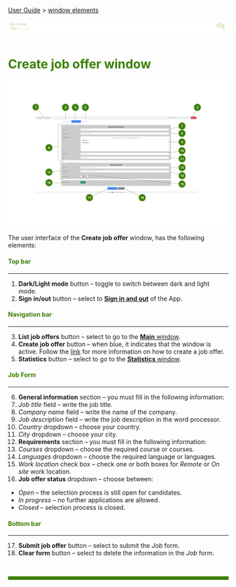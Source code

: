 [User Guide](../README.md) > [window elements](README.md)

![banner](../../attachments/peque.png)

# <span style="color:#3C8000">Create job offer window</span>

![mainwindow](../../attachments/createjobwindowRA.png)

The user interface of the **Create job offer** window, has the following elements:

#### <span style="color:#3C8000">Top bar</span>

---

1. **Dark/Light mode** button – toggle to switch between dark and light mode.
2. **Sign in/out** button – select to [**Sign in and out**](../How-to/How-to-authenticate.md) of the App.

#### <span style="color:#3C8000">Navigation bar</span>

---

3. **List job offers** button – select to go to the [**Main** window](Main-window.md).
4. **Create job offer** button – when blue, it indicates that the window is active. Follow the [link](../How-to/How-to-create-a-job-offer.md) for more information on how to create a job offer.
5. **Statistics** button – select to go to the [**Statistics** window](Statistics-window.md).

#### <span style="color:#3C8000">Job Form</span>

---

6. **General information** section – you must fill in the following information:
7. _Job title_ field – write the job title.
8. _Company name_ field – write the name of the company.
9. _Job description_ field – write the job description in the word processor.
10. _Country_ dropdown – choose your country.
11. _City_ dropdown – choose your city.
12. **Requirements** section – you must fill in the following information:
13. _Courses_ dropdown – choose the required course or courses.
14. _Languages_ dropdown – choose the required language or languages.
15. _Work location_ check box – check one or both boxes for _Remote_ or _On site_ work location.
16. **Job offer status** dropdown – choose between:

- _Open_ – the selection process is still open for candidates.
- _In progress_ – no further applications are allowed.
- _Closed_ – selection process is closed.

#### <span style="color:#3C8000">Bottom bar</span>

---

17. **Submit job offer** button – select to submit the _Job_ form.
18. **Clear form** button – select to delete the information in the _Job_ form.

<br>
<hr style="height:8px;background-color:#3C8000">
